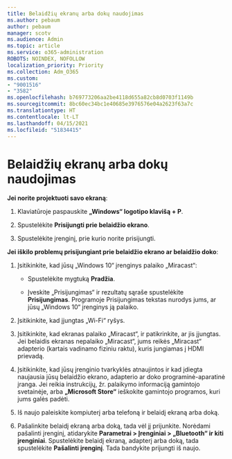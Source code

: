 ```yaml
---
title: Belaidžių ekranų arba dokų naudojimas
ms.author: pebaum
author: pebaum
manager: scotv
ms.audience: Admin
ms.topic: article
ms.service: o365-administration
ROBOTS: NOINDEX, NOFOLLOW
localization_priority: Priority
ms.collection: Adm_O365
ms.custom:
- "9001516"
- "3582"
ms.openlocfilehash: b769773206aa2be4118d655a82cb8d0703f1149b
ms.sourcegitcommit: 8bc60ec34bc1e40685e3976576e04a2623f63a7c
ms.translationtype: HT
ms.contentlocale: lt-LT
ms.lasthandoff: 04/15/2021
ms.locfileid: "51834415"
---
```

# <a name="use-wireless-displays-or-docks"></a>Belaidžių ekranų arba dokų naudojimas

**Jei norite projektuoti savo ekraną**:

1. Klaviatūroje paspauskite **„Windows“ logotipo klavišą + P**.

2. Spustelėkite **Prisijungti prie belaidžio ekrano**.

3. Spustelėkite įrenginį, prie kurio norite prisijungti.

**Jei iškilo problemų prisijungiant prie belaidžio ekrano ar belaidžio doko**:

1. Įsitikinkite, kad jūsų „Windows 10“ įrenginys palaiko „Miracast“: 

    - Spustelėkite mygtuką **Pradžia**.
    
    - Įveskite „Prisijungimas“ ir rezultatų sąraše spustelėkite **Prisijungimas**. Programoje Prisijungimas tekstas nurodys jums, ar jūsų „Windows 10“ įrenginys ją palaiko. 

2. Įsitikinkite, kad įjungtas „Wi-Fi“ ryšys. 

3. Įsitikinkite, kad ekranas palaiko „Miracast“, ir patikrinkite, ar jis įjungtas. Jei belaidis ekranas nepalaiko „Miracast“, jums reikės „Miracast“ adapterio (kartais vadinamo fiziniu raktu), kuris jungiamas į HDMI prievadą.

4. Įsitikinkite, kad jūsų įrenginio tvarkyklės atnaujintos ir kad įdiegta naujausia jūsų belaidžio ekrano, adapterio ar doko programinė-aparatinė įranga. Jei reikia instrukcijų, žr. palaikymo informaciją gamintojo svetainėje, arba **„Microsoft Store“** ieškokite gamintojo programos, kuri jums galės padėti.

5. Iš naujo paleiskite kompiuterį arba telefoną ir belaidį ekraną arba doką.

6. Pašalinkite belaidį ekraną arba doką, tada vėl jį prijunkite. Norėdami pašalinti įrenginį, atidarykite **Parametrai > Įrenginiai > „Bluetooth“ ir kiti įrenginiai**. Spustelėkite belaidį ekraną, adapterį arba doką, tada spustelėkite **Pašalinti įrenginį**. Tada bandykite prijungti iš naujo.
